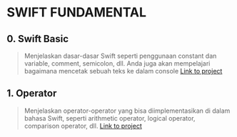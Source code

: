 # SWIFT FUNDAMENTAL

## 0. Swift Basic
>  Menjelaskan dasar-dasar Swift seperti penggunaan constant dan variable, comment, semicolon, dll. Anda juga akan mempelajari bagaimana mencetak sebuah teks ke dalam console [Link to project](https://github.com/anditorx/learn-swift-fundamental/tree/main/LatihanDasar-01-DataDiri/DataDiri)

## 1. Operator
> Menjelaskan operator-operator yang bisa diimplementasikan di dalam bahasa Swift, seperti arithmetic operator, logical operator, comparison operator, dll. [Link to project](https://github.com/anditorx/learn-swift-fundamental/tree/main/LatihanDasar-02-Operator/MenghitungBalok)


